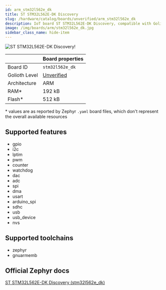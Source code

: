 ```yaml
---
id: arm_stm32l562e_dk
title: ST STM32L562E-DK Discovery
slug: /hardware/catalog/boards/unverified/arm_stm32l562e_dk
description: IoT board ST STM32L562E-DK Discovery, compatible with Golioth at unverified level.
image: /img/boards/arm/stm32l562e_dk.jpg
sidebar_class_name: hide-item
---
```


[//]: # (This is an auto-generated file, do not edit! Changes to it will be lost upon re-generation)

![ST STM32L562E-DK Discovery!](/img/boards/arm/stm32l562e_dk.jpg "ST STM32L562E-DK Discovery")

|                | Board properties     |
| -------------  | -------------------- |
| Board ID       | `stm32l562e_dk` |
| Golioth Level  | [Unverified](/hardware#unverified-boards) |
| Architecture   | ARM |
| RAM*           | 192 kB |
| Flash*         | 512 kB |

\* values are as reported by Zephyr `.yaml` board files, which don't represent the overall available resources



## Supported features

* gpio
* i2c
* lptim
* pwm
* counter
* watchdog
* dac
* adc
* spi
* dma
* usart
* arduino_spi
* sdhc
* usb
* usb_device
* nvs

## Supported toolchains

* zephyr
* gnuarmemb

## Official Zephyr docs

[ST STM32L562E-DK Discovery (stm32l562e_dk)](https://docs.zephyrproject.org/latest/boards/arm/stm32l562e_dk/doc/index.html)

